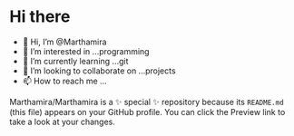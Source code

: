 <h1>Hi there</h1>

- 👋 Hi, I’m @Marthamira
- 👀 I’m interested in ...programming
- 🌱 I’m currently learning ...git
- 💞️ I’m looking to collaborate on ...projects
- 📫 How to reach me ...


Marthamira/Marthamira is a ✨ special ✨ repository because its `README.md` (this file) appears on your GitHub profile.
You can click the Preview link to take a look at your changes.
